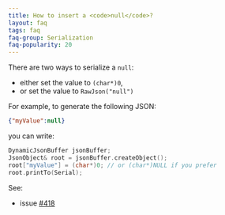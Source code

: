 ```yaml
---
title: How to insert a <code>null</code>?
layout: faq
tags: faq
faq-group: Serialization
faq-popularity: 20
---
```


There are two ways to serialize a `null`:

* either set the value to `(char*)0`,
* or set the value to `RawJson("null")`

For example, to generate the following JSON:

```json
{"myValue":null}
```

you can write:

```c++
DynamicJsonBuffer jsonBuffer;
JsonObject& root = jsonBuffer.createObject();
root["myValue"] = (char*)0; // or (char*)NULL if you prefer
root.printTo(Serial);
```

See:

* issue [#418](https://github.com/bblanchon/ArduinoJson/issues/418)

